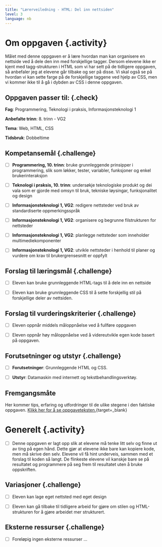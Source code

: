 ```yaml
---
title: "Lærerveiledning - HTML: Del inn nettsiden"
level: 3
language: nb
---
```



# Om oppgaven {.activity}

Målet med denne oppgaven er å lære hvordan man kan organisere en nettside ved å
dele den inn med forskjellige tagger. Dersom elevene ikke er kjent med
tagg-strukturen i HTML som vi har sett på de tidligere oppgaven, så anbefaler
jeg at elevene går tilbake og ser på disse. Vi skal også se på hvordan vi kan
sette farge på de forskjellige taggene ved hjelp av CSS, men vi kommer ikke til
å gå i dybden av CSS i denne oppgaven.

## Oppgaven passer til: {.check}

 __Fag__: Programmering, Teknologi i praksis, Informasjonsteknologi 1

__Anbefalte trinn__: 8. trinn - VG2

__Tema__: Web, HTML, CSS

__Tidsbruk__: Dobbeltime

## Kompetansemål {.challenge}


- [ ] __Programmering, 10. trinn__: bruke grunnleggende prinsipper i
       programmering, slik som løkker, tester, variabler, funksjoner og enkel
       brukerinteraksjon

- [ ] __Teknologi i praksis, 10. trinn__: undersøkje teknologiske produkt og dei
      vala som er gjorde med omsyn til bruk, tekniske løysingar, funksjonalitet
      og design

- [ ] __Informasjonsteknologi 1, VG2__: redigere nettsteder ved bruk av
      standardiserte oppmerkingsspråk

- [ ] __Informasjonsteknologi 1, VG2__: organisere og begrunne filstrukturen for
      nettsteder

- [ ] __Informasjonsteknologi 1, VG2__: planlegge nettsteder som inneholder
      multimediekomponenter

- [ ] __Informasjonsteknologi 1, VG2__: utvikle nettsteder i henhold til planer
      og vurdere om krav til brukergrensesnitt er oppfylt

## Forslag til læringsmål {.challenge}

- [ ] Eleven kan bruke grunnleggende HTML-tags til å dele inn en nettside

- [ ] Eleven kan bruke grunnleggende CSS til å sette forskjellig stil på
      forskjellige deler av nettsiden.

## Forslag til vurderingskriterier {.challenge}

- [ ] Eleven oppnår middels måloppnåelse ved å fullføre oppgaven

- [ ] Eleven oppnår høy måloppnåelse ved å videreutvikle egen kode basert på
      oppgaven.

## Forutsetninger og utstyr {.challenge}

- [ ] __Forutsetninger__: Grunnleggende HTML og CSS.

- [ ] __Utstyr__: Datamaskin med internett og tekstbehandlingsverktøy.


## Fremgangsmåte
Her kommer tips, erfaring og utfordringer til de ulike stegene i den faktiske
oppgaven. [Klikk her for å se
oppgaveteksten.](../del_inn_nettsiden/del_inn_nettsiden.html){target=_blank}


# Generelt {.activity}

- [ ] Denne oppgaven er lagt opp slik at elevene må tenke litt selv og finne ut
      av ting på egen hånd. Dette gjør at elevene ikke bare kan kopiere kode,
      men må skrive den selv. Elevene vil få hint underveis, sammen med et
      forslag til koden så langt. De flinkeste elevene vil kanskje bare se på
      resultatet og programmere på seg frem til resultatet uten å bruke
      oppskriften.

## Variasjoner {.challenge}

- [ ] Eleven kan lage eget nettsted med eget design

- [ ] Eleven kan gå tilbake til tidligere arbeid for gjøre om stilen og
      HTML-strukturen for å gjøre arbeidet mer strukturert.

## Eksterne ressurser {.challenge}

- [ ] Foreløpig ingen eksterne ressurser ...


